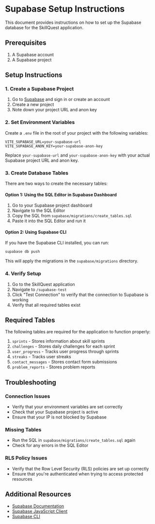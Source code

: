# Supabase Setup Instructions

This document provides instructions on how to set up the Supabase database for the SkillQuest application.

## Prerequisites

1. A Supabase account
2. A Supabase project

## Setup Instructions

### 1. Create a Supabase Project

1. Go to [Supabase](https://supabase.com/) and sign in or create an account
2. Create a new project
3. Note down your project URL and anon key

### 2. Set Environment Variables

Create a `.env` file in the root of your project with the following variables:

```
VITE_SUPABASE_URL=your-supabase-url
VITE_SUPABASE_ANON_KEY=your-supabase-anon-key
```

Replace `your-supabase-url` and `your-supabase-anon-key` with your actual Supabase project URL and anon key.

### 3. Create Database Tables

There are two ways to create the necessary tables:

#### Option 1: Using the SQL Editor in Supabase Dashboard

1. Go to your Supabase project dashboard
2. Navigate to the SQL Editor
3. Copy the SQL from `supabase/migrations/create_tables.sql`
4. Paste it into the SQL Editor and run it

#### Option 2: Using Supabase CLI

If you have the Supabase CLI installed, you can run:

```bash
supabase db push
```

This will apply the migrations in the `supabase/migrations` directory.

### 4. Verify Setup

1. Go to the SkillQuest application
2. Navigate to `/supabase-test`
3. Click "Test Connection" to verify that the connection to Supabase is working
4. Verify that all required tables exist

## Required Tables

The following tables are required for the application to function properly:

1. `sprints` - Stores information about skill sprints
2. `challenges` - Stores daily challenges for each sprint
3. `user_progress` - Tracks user progress through sprints
4. `streaks` - Tracks user streaks
5. `contact_messages` - Stores contact form submissions
6. `problem_reports` - Stores problem reports

## Troubleshooting

### Connection Issues

- Verify that your environment variables are set correctly
- Check that your Supabase project is active
- Ensure that your IP is not blocked by Supabase

### Missing Tables

- Run the SQL in `supabase/migrations/create_tables.sql` again
- Check for any errors in the SQL Editor

### RLS Policy Issues

- Verify that the Row Level Security (RLS) policies are set up correctly
- Ensure that you're authenticated when trying to access protected resources

## Additional Resources

- [Supabase Documentation](https://supabase.com/docs)
- [Supabase JavaScript Client](https://supabase.com/docs/reference/javascript/introduction)
- [Supabase CLI](https://supabase.com/docs/reference/cli/introduction)
